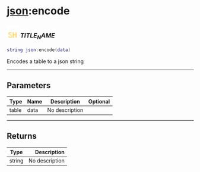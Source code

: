 # [json](../json/README.md):encode

### <img src="../../.gitbook/assets/shared.png" width="32" height="32" /> $TITLE_NAME$

```lua
string json:encode(data)
```

Encodes a table to a json string<br>

-----------------
## Parameters

| Type   | Name | Description | Optional |
| ------ | ---- | ----------- | -------: |
| table | data | No description |  |

-----------------
## Returns

| Type   | Description |
| ------ | ----------: |
| string | No description |
